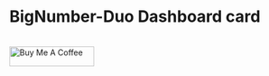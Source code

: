 
# BigNumber-Duo Dashboard card

<br><a href="https://www.buymeacoffee.com/luno.it" target="_blank"><img src="https://cdn.buymeacoffee.com/buttons/default-black.png" width="150px" height="35px" alt="Buy Me A Coffee" style="height: 35px !important;width: 150px !important;" ></a>

